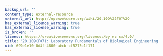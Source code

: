 ```yaml
---
backup_url: ''
content_type: external-resource
external_url: http://openwetware.org/wiki/20.109%28F07%29
has_external_licence_warning: true
has_external_license_warning: true
is_broken: ''
license: https://creativecommons.org/licenses/by-nc-sa/4.0/
title: '20.109(F07): Laboratory Fundamentals of Biological Engineering'
uid: 699e1e10-0d8f-4800-a0cb-cf5275c1f171
---
```

